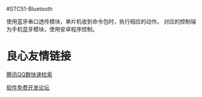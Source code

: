 #STC51-Bluetooth

使用蓝牙串口透传模块，单片机收到命令包时，执行相应的动作。
对应的控制端为手机蓝牙模块，使用安卓程序控制。


 # 良心友情链接

[腾讯QQ群快速检索](http://u.720life.cn/s/8cf73f7c)

[软件免费开发论坛](http://u.720life.cn/s/bbb01dc0)